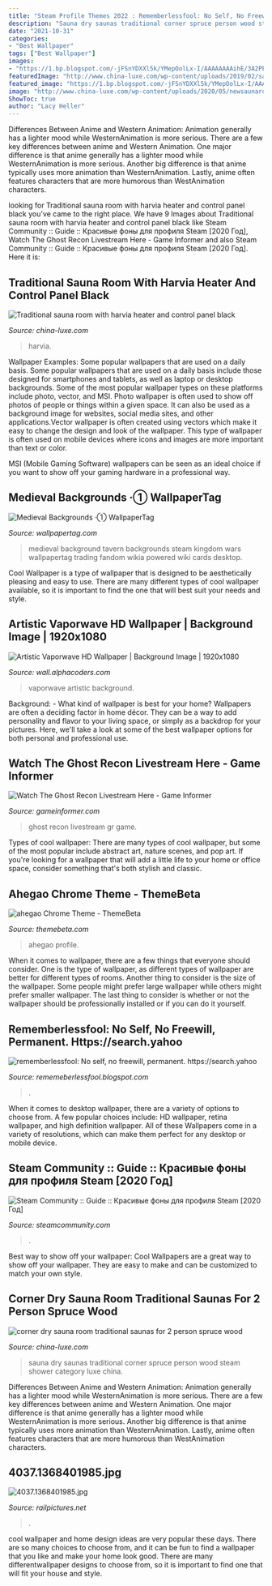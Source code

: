 ```yaml
---
title: "Steam Profile Themes 2022 : Rememberlessfool: No Self, No Freewill, Permanent. Https://search.yahoo"
description: "Sauna dry saunas traditional corner spruce person wood steam shower category luxe china"
date: "2021-10-31"
categories:
- "Best Wallpaper"
tags: ["Best Wallpaper"]
images:
- "https://1.bp.blogspot.com/-jFSnYDXXl5k/YMepOolLx-I/AAAAAAAAihE/3A2PEZTT7mE6qlXQnIdSnmQDTpzQiZ9OACLcBGAsYHQ/s320/15726345430935535616_20210608202334_1.png"
featuredImage: "http://www.china-luxe.com/wp-content/uploads/2019/02/saunaroom-902-1024x942.jpg"
featured_image: "https://1.bp.blogspot.com/-jFSnYDXXl5k/YMepOolLx-I/AAAAAAAAihE/3A2PEZTT7mE6qlXQnIdSnmQDTpzQiZ9OACLcBGAsYHQ/s320/15726345430935535616_20210608202334_1.png"
image: "http://www.china-luxe.com/wp-content/uploads/2020/05/newsaunaroom6-scaled.jpg"
ShowToc: true
author: "Lacy Heller"
---
```



Differences Between Anime and Western Animation: Animation generally has a lighter mood while WesternAnimation is more serious.
There are a few key differences between anime and Western Animation. One major difference is that anime generally has a lighter mood while WesternAnimation is more serious. Another big difference is that anime typically uses more animation than WesternAnimation. Lastly, anime often features characters that are more humorous than WestAnimation characters.

	

		
looking for Traditional sauna room with harvia heater and control panel black you've came to the right place. We have 9 Images about Traditional sauna room with harvia heater and control panel black like Steam Community :: Guide :: Красивые фоны для профиля Steam [2020 Год], Watch The Ghost Recon Livestream Here - Game Informer and also Steam Community :: Guide :: Красивые фоны для профиля Steam [2020 Год]. Here it is:
		
    
## Traditional Sauna Room With Harvia Heater And Control Panel Black

<img loading=lazy src="http://www.china-luxe.com/wp-content/uploads/2020/05/newsaunaroom6-scaled.jpg" onerror="this.onerror=null;this.src='https://tse4.mm.bing.net/th?id=OIP.bi5NaRO7f44VEPuhd3qkQwHaIj&amp;pid=15.1';" alt="Traditional sauna room with harvia heater and control panel black">

_Source: china-luxe.com_

>harvia. 

	

Wallpaper Examples: Some popular wallpapers that are used on a daily basis.
Some popular wallpapers that are used on a daily basis include those designed for smartphones and tablets, as well as laptop or desktop backgrounds. Some of the most popular wallpaper types on these platforms include photo, vector, and MSI. 
Photo wallpaper is often used to show off photos of people or things within a given space. It can also be used as a background image for websites, social media sites, and other applications.Vector wallpaper is often created using vectors which make it easy to change the design and look of the wallpaper. This type of wallpaper is often used on mobile devices where icons and images are more important than text or color. 

MSI (Mobile Gaming Software) wallpapers can be seen as an ideal choice if you want to show off your gaming hardware in a professional way.

    
## Medieval Backgrounds ·① WallpaperTag

<img loading=lazy src="https://wallpapertag.com/wallpaper/full/6/8/a/433979-medieval-backgrounds-1920x1200-for-ipad-2.jpg" onerror="this.onerror=null;this.src='https://tse3.mm.bing.net/th?id=OIP.260PIYUrViPLMQRr-_rC_gHaEo&amp;pid=15.1';" alt="Medieval Backgrounds ·① WallpaperTag">

_Source: wallpapertag.com_

>medieval background tavern backgrounds steam kingdom wars wallpapertag trading fandom wikia powered wiki cards desktop. 

	

Cool Wallpaper is a type of wallpaper that is designed to be aesthetically pleasing and easy to use. There are many different types of cool wallpaper available, so it is important to find the one that will best suit your needs and style.

    
## Artistic Vaporwave HD Wallpaper | Background Image | 1920x1080

<img loading=lazy src="https://images5.alphacoders.com/890/thumb-1920-890879.jpg" onerror="this.onerror=null;this.src='https://tse2.mm.bing.net/th?id=OIP.woND22e5sb_N4zLOomO1dgHaEK&amp;pid=15.1';" alt="Artistic Vaporwave HD Wallpaper | Background Image | 1920x1080">

_Source: wall.alphacoders.com_

>vaporwave artistic background. 

	

Background: - What kind of wallpaper is best for your home?
Wallpapers are often a deciding factor in home décor. They can be a way to add personality and flavor to your living space, or simply as a backdrop for your pictures. Here, we'll take a look at some of the best wallpaper options for both personal and professional use.

    
## Watch The Ghost Recon Livestream Here - Game Informer

<img loading=lazy src="https://s3.amazonaws.com/prod-media.gameinformer.com/styles/full/s3/2019/05/07/0d0a5245/gr_logo.jpg" onerror="this.onerror=null;this.src='https://tse4.mm.bing.net/th?id=OIP.EuVoZ2K7nld5Y27dMi7IAQHaEK&amp;pid=15.1';" alt="Watch The Ghost Recon Livestream Here - Game Informer">

_Source: gameinformer.com_

>ghost recon livestream gr game. 

	

Types of cool wallpaper:
There are many types of cool wallpaper, but some of the most popular include abstract art, nature scenes, and pop art. If you're looking for a wallpaper that will add a little life to your home or office space, consider something that's both stylish and classic.

    
## Ahegao Chrome Theme - ThemeBeta

<img loading=lazy src="https://www.themebeta.com/files/picture/201908/29/c207bfec87b4007882519c29fe075ff4.jpeg" onerror="this.onerror=null;this.src='https://tse3.mm.bing.net/th?id=OIP.2JeCUGCWNTAG-VEF9kCwkQHaHa&amp;pid=15.1';" alt="ahegao Chrome Theme - ThemeBeta">

_Source: themebeta.com_

>ahegao profile. 

	

When it comes to wallpaper, there are a few things that everyone should consider. One is the type of wallpaper, as different types of wallpaper are better for different types of rooms. Another thing to consider is the size of the wallpaper. Some people might prefer large wallpaper while others might prefer smaller wallpaper. The last thing to consider is whether or not the wallpaper should be professionally installed or if you can do it yourself.

    
## Rememberlessfool: No Self, No Freewill, Permanent. Https://search.yahoo

<img loading=lazy src="https://1.bp.blogspot.com/-jFSnYDXXl5k/YMepOolLx-I/AAAAAAAAihE/3A2PEZTT7mE6qlXQnIdSnmQDTpzQiZ9OACLcBGAsYHQ/s320/15726345430935535616_20210608202334_1.png" onerror="this.onerror=null;this.src='https://tse2.mm.bing.net/th?id=OIP.JZyl2kPY5Poa5PNq2toRAQAAAA&amp;pid=15.1';" alt="rememberlessfool: No self, no freewill, permanent. https://search.yahoo">

_Source: rememeberlessfool.blogspot.com_

>. 

	

When it comes to desktop wallpaper, there are a variety of options to choose from. A few popular choices include: HD wallpaper, retina wallpaper, and high definition wallpaper. All of these Wallpapers come in a variety of resolutions, which can make them perfect for any desktop or mobile device. 

    
## Steam Community :: Guide :: Красивые фоны для профиля Steam [2020 Год]

<img loading=lazy src="https://steamuserimages-a.akamaihd.net/ugc/780743413207729200/272905B3B042A470198330EC9F5D5511ED8A5E39/" onerror="this.onerror=null;this.src='https://tse2.mm.bing.net/th?id=OIP.khwgqQbdcsCeTHjJYkzWIwAAAA&amp;pid=15.1';" alt="Steam Community :: Guide :: Красивые фоны для профиля Steam [2020 Год]">

_Source: steamcommunity.com_

>. 

	

Best way to show off your wallpaper:
Cool Wallpapers are a great way to show off your wallpaper. They are easy to make and can be customized to match your own style.

    
## Corner Dry Sauna Room Traditional Saunas For 2 Person Spruce Wood

<img loading=lazy src="http://www.china-luxe.com/wp-content/uploads/2019/02/saunaroom-902-1024x942.jpg" onerror="this.onerror=null;this.src='https://tse1.mm.bing.net/th?id=OIP.TJY4T6jIv2xQteRVbRoeAQHaG0&amp;pid=15.1';" alt="corner dry sauna room traditional saunas for 2 person spruce wood">

_Source: china-luxe.com_

>sauna dry saunas traditional corner spruce person wood steam shower category luxe china. 

	

Differences Between Anime and Western Animation: Animation generally has a lighter mood while WesternAnimation is more serious.
There are a few key differences between anime and Western Animation. One major difference is that anime generally has a lighter mood while WesternAnimation is more serious. Another big difference is that anime typically uses more animation than WesternAnimation. Lastly, anime often features characters that are more humorous than WestAnimation characters.

    
## 4037.1368401985.jpg

<img loading=lazy src="http://www.railpictures.net/images/d1/0/3/7/4037.1368401985.jpg" onerror="this.onerror=null;this.src='https://tse1.mm.bing.net/th?id=OIP.7NXCCyohp5UdwSOUopsXEgHaFE&amp;pid=15.1';" alt="4037.1368401985.jpg">

_Source: railpictures.net_

>. 

	

cool wallpaper and home design ideas are very popular these days. There are so many choices to choose from, and it can be fun to find a wallpaper that you like and make your home look good. There are many differentwallpaper designs to choose from, so it is important to find one that will fit your house and style.


